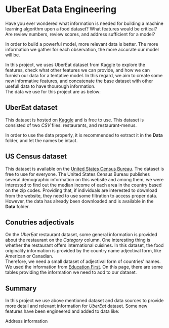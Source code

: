 # UberEat Data Engineering  

Have you ever wondered what information is needed for building a machine learning algorithm upon a food dataset? What features would be critical? Are review numbers, review scores, and address sufficient for a model?  

In order to build a powerful model, more relevant data is better. The more information we gather for each observation, the more accurate our model will be.  

In this project, we uses UberEat dataset from Kaggle to explore the features, check what other features we can provide, and how we can furnish our data for a tentative model. In this regard, we aim to create some new informative features, and concatenate the base dataset with other usefull data to have thourough information.  
The data we use for this project are as below:  


## UberEat dataset  

This dataset is hosted on [Kaggle](https://www.kaggle.com/datasets/ahmedshahriarsakib/uber-eats-usa-restaurants-menus) and is free to use. This dataset is consisted of two *CSV* files: restaurants, and restaurant-menus.  

In order to use the data properly, it is recommended to extract it in the **Data** folder, and let the names be intact. 

## US Census dataset  

This dataset is available on the [United States Census Bureau](https://data.census.gov/). The dataset is free to use for everyone. The United States Census Bureau publishes several demographic information on this website and among them, we were interested to find out the median income of each area in the country based on the zip codes. Providing that, if individuals are interested to download from the website, they need to use some filtration to access proper data. However, the data has already been downloaded and is available in the **Data** folder.  

## Conutries adjectivals  

On the *UberEat* restaurant dataset, some general information is provided about the restaurant on the *Category* column. One interesting thing is whether the restaurant offers international cuisines. In this dataset, the food originality information is provided by the country name adjectival form, like American or Canadian.  
Therefore, we need a small dataset of adjectival form of countries' names. We used the information from [Education First](https://www.ef.com/wwen/english-resources/english-grammar/nationalities/). On this page, there are some tables providing the information we need to add to our dataset.  

## Summary  

In this project we use above mentioned dataset and data sources to provide more detail and relevant information for *UberEat* dataset. Some new features have been engineered and added to data like:  

Address information